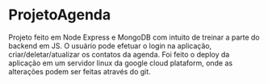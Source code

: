 # ProjetoAgenda

Projeto feito em Node Express e MongoDB com intuito de treinar a parte do backend em JS. O usuário pode efetuar o login na aplicação, criar/deletar/atualizar os contatos da agenda.
Foi feito o deploy da aplicação em um servidor linux da google cloud plataform, onde as alterações podem ser feitas através do git.
